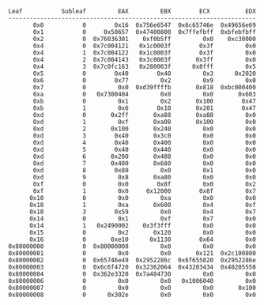     Leaf           Subleaf         EAX         EBX        ECX          EDX
    ----------------------------------------------------------------------
           0x0           0        0x16  0x756e6547  0x6c65746e  0x49656e69
           0x1           0     0x50657  0x47400800  0x7ffefbff  0xbfebfbff
           0x2           0  0x76036301    0xf0b5ff         0x0    0xc30000
           0x4           0  0x7c004121   0x1c0003f        0x3f         0x0
           0x4           1  0x7c004122   0x1c0003f        0x3f         0x0
           0x4           2  0x7c004143   0x3c0003f       0x3ff         0x0
           0x4           3  0x7c0fc163   0x280003f      0x8fff         0x5
           0x5           0        0x40        0x40         0x3      0x2020
           0x6           0        0x77         0x2         0x9         0x0
           0x7           0         0x0  0xd39ffffb       0x818  0xbc000400
           0xa           0   0x7300404         0x0         0x0       0x603
           0xb           0         0x1         0x2       0x100        0x47
           0xb           1         0x6        0x10       0x201        0x47
           0xd           0       0x2ff       0xa88       0xa88         0x0
           0xd           1         0xf       0xa08       0x100         0x0
           0xd           2       0x100       0x240         0x0         0x0
           0xd           3        0x40       0x3c0         0x0         0x0
           0xd           4        0x40       0x400         0x0         0x0
           0xd           5        0x40       0x440         0x0         0x0
           0xd           6       0x200       0x480         0x0         0x0
           0xd           7       0x400       0x680         0x0         0x0
           0xd           8        0x80         0x0         0x1         0x0
           0xd           9         0x8       0xa80         0x0         0x0
           0xf           0         0x0        0x8f         0x0         0x2
           0xf           1         0x0     0x12000        0x8f         0x7
          0x10           0         0x0         0xa         0x0         0x0
          0x10           1         0xa       0x600         0x4         0xf
          0x10           3        0x59         0x0         0x4         0x7
          0x14           0         0x1         0xf         0x7         0x0
          0x14           1   0x2490002    0x3f3fff         0x0         0x0
          0x15           0         0x2       0x120         0x0         0x0
          0x16           0       0xe10      0x1130        0x64         0x0
    0x80000000           0  0x80000008         0x0         0x0         0x0
    0x80000001           0         0x0         0x0       0x121  0x2c100800
    0x80000002           0  0x65746e49  0x2952286c  0x6f655820  0x2952286e
    0x80000003           0  0x6c6f4720  0x32362064  0x43203434  0x40205550
    0x80000004           0  0x362e3320  0x7a484730         0x0         0x0
    0x80000006           0         0x0         0x0   0x1006040         0x0
    0x80000007           0         0x0         0x0         0x0       0x100
    0x80000008           0      0x302e         0x0         0x0         0x0
